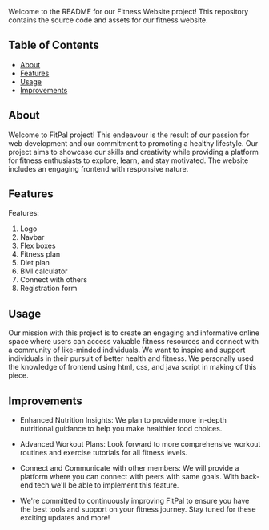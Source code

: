 Welcome to the README for our Fitness Website project! This repository contains the source code and assets for our fitness website.

## Table of Contents
- [About](#about)
- [Features](#features)
- [Usage](#usage)
- [Improvements](#improvements)

## About
Welcome to FitPal project! This endeavour is the result of our passion for web development and our commitment to promoting a healthy lifestyle. Our project aims to showcase our skills and creativity while providing a platform for fitness enthusiasts to explore, learn, and stay motivated.
The website includes an engaging frontend with responsive nature.

## Features
Features:
1.	Logo
2.	Navbar
3.	Flex boxes
4.	Fitness plan
5.	Diet plan
6.	BMI calculator
7.	Connect with others
8.	Registration form


## Usage
Our mission with this project is to create an engaging and informative online space where users can access valuable fitness resources and connect with a community of like-minded individuals. We want to inspire and support individuals in their pursuit of better health and fitness.
We personally used the knowledge of frontend using html, css, and java script in making of this piece.

## Improvements

- Enhanced Nutrition Insights: We plan to provide more in-depth nutritional guidance to help you make healthier food choices.

- Advanced Workout Plans: Look forward to more comprehensive workout routines and exercise tutorials for all fitness levels.

- Connect and Communicate with other members: We will provide a platform where you can connect with peers with same goals. With back-end tech we'll be able to implement this feature.

- We're committed to continuously improving FitPal to ensure you have the best tools and support on your fitness journey. Stay tuned for these exciting updates and more!
